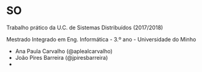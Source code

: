 # SO
[//]: # "### Nota final do trabalho: 18 em 20."

Trabalho prático da U.C. de Sistemas Distribuídos (2017/2018)

Mestrado Integrado em Eng. Informática - 3.º ano - Universidade do Minho

* Ana Paula Carvalho (@aplealcarvalho)
* João Pires Barreira (@jpiresbarreira)
* 
